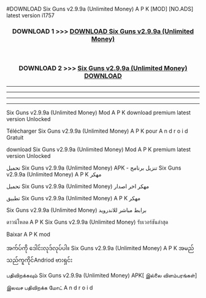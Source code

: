 #DOWNLOAD Six Guns  v2.9.9a (Unlimited Money) A P K [MOD] [NO.ADS] latest version i1757



<div align="center">

<h3>DOWNLOAD 1 >>> <a href="https://teeasianyam.web.app?sq=Six Guns  v2.9.9a (Unlimited Money)">DOWNLOAD Six Guns  v2.9.9a (Unlimited Money) </a></h3><br>

<h3>DOWNLOAD 2 >>> <a href="https://teeasianyam.web.app?sq=Six Guns  v2.9.9a (Unlimited Money) ">Six Guns  v2.9.9a (Unlimited Money)  DOWNLOAD </a></h3>

</div>


----------------------------------------------------------

----------------------------------------------------------

----------------------------------------------------------

----------------------------------------------------------


Six Guns  v2.9.9a (Unlimited Money)  Mod A P K download premium latest version Unlocked

Télécharger Six Guns  v2.9.9a (Unlimited Money)  A P K pour A n d r o i d Gratuit

download Six Guns  v2.9.9a (Unlimited Money)  Mod A P K premium latest version Unlocked

تحميل Six Guns  v2.9.9a (Unlimited Money)  APK - تنزيل برنامج Six Guns  v2.9.9a (Unlimited Money)  A P K مهكر

تحميل Six Guns  v2.9.9a (Unlimited Money)  مهكر اخر اصدار

تطبيق Six Guns  v2.9.9a (Unlimited Money)  A P K مهكر

Six Guns  v2.9.9a (Unlimited Money)  برابط مباشر للاندرويد

ดาวน์โหลด A P K Six Guns  v2.9.9a (Unlimited Money)  รับเวอร์ชันล่าสุด

Baixar A P K mod

အက်ပ်ကို ဒေါင်းလုဒ်လုပ်ပါ။ Six Guns  v2.9.9a (Unlimited Money)  A P K အမည်သည်ကူကိုင်Andriod ဗားရှင်း

பதிவிறக்கவும் Six Guns  v2.9.9a (Unlimited Money)  APK[ இல்லை விளம்பரங்கள்] 
 
இலவச பதிவிறக்க மோட் A n d r o i d



